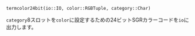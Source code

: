 ```
termcolor24bit(io::IO, color::RGBTuple, category::Char)
```

`category`8スロットを`color`に設定するための24ビットSGRカラーコードを`io`に出力します。
